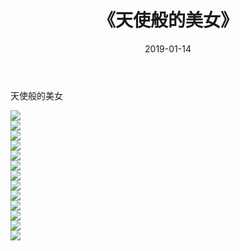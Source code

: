 ﻿---
layout: post
title:  《天使般的美女》
date:   2019-01-14
img: http://pic.660000.xyz/1:/性感/2019/天使般的美女/000.jpg
categories: [美女, 清纯, 唯美]
---

天使般的美女

  ![](http://pic.660000.xyz/1:/性感/2019/天使般的美女/001.jpg) <br> ![](http://pic.660000.xyz/1:/性感/2019/天使般的美女/002.jpg) <br> ![](http://pic.660000.xyz/1:/性感/2019/天使般的美女/003.jpg) <br> ![](http://pic.660000.xyz/1:/性感/2019/天使般的美女/004.jpg) <br> ![](http://pic.660000.xyz/1:/性感/2019/天使般的美女/005.jpg) <br> ![](http://pic.660000.xyz/1:/性感/2019/天使般的美女/006.jpg) <br> ![](http://pic.660000.xyz/1:/性感/2019/天使般的美女/007.jpg) <br> ![](http://pic.660000.xyz/1:/性感/2019/天使般的美女/008.jpg) <br> ![](http://pic.660000.xyz/1:/性感/2019/天使般的美女/009.jpg) <br> ![](http://pic.660000.xyz/1:/性感/2019/天使般的美女/010.jpg) <br> ![](http://pic.660000.xyz/1:/性感/2019/天使般的美女/011.jpg) <br> ![](http://pic.660000.xyz/1:/性感/2019/天使般的美女/012.jpg) <br> ![](http://pic.660000.xyz/1:/性感/2019/天使般的美女/013.jpg) <br>